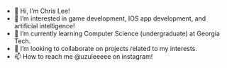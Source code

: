 - 👋 Hi, I’m Chris Lee!
- 👀 I’m interested in game development, IOS app development, and artificial intelligence!
- 🌱 I’m currently learning Computer Science (undergraduate) at Georgia Tech.
- 💞️ I’m looking to collaborate on projects related to my interests.
- 📫 How to reach me @uzuleeeee on instagram!

<!---
uzuleeeee/uzuleeeee is a ✨ special ✨ repository because its `README.md` (this file) appears on your GitHub profile.
You can click the Preview link to take a look at your changes.
--->
